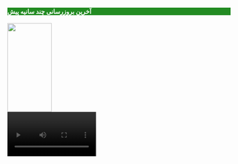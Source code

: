 <h4 style="background-color:#228B22; color:#FFFFFF; ">آخرین بروزرسانی چند سانیه پیش </h4>
<img src= "https://about.gitlab.com/images/icons/shield-checkmark.svg"alt="" style="width:100; height:200;">
<br>
<video width="200" controls>

  <source src="https://aspb11.cdn.asset.aparat.com/aparat-video/68e382f3cb57bce3c62261873b0a5cca14670303-144p.mp4?wmsAuthSign=eyJhbGciOiJIUzI1NiIsInR5cCI6IkpXVCJ9.eyJ0b2tlbiI6IjUxZmE2YWVmYmM1YzViZmE0NGYwZWExNTI4N2U3ZmFjIiwiZXhwIjoxNjI2MjM0OTk3LCJpc3MiOiJTYWJhIElkZWEgR1NJRyJ9.i7y5VkDNJwWievOW2SscHiWWZjz7TbmV7Tv34xMo__4" type="video/mp4">
